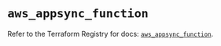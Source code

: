 # `aws_appsync_function`

Refer to the Terraform Registry for docs: [`aws_appsync_function`](https://registry.terraform.io/providers/hashicorp/aws/5.60.0/docs/resources/appsync_function).
